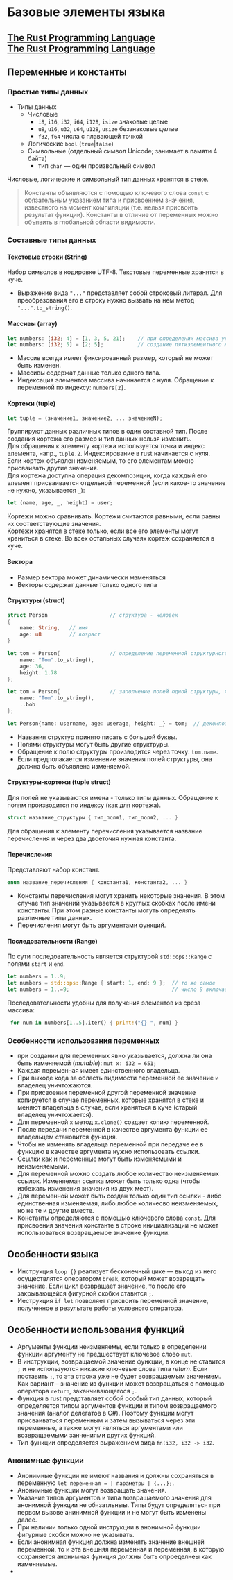 # Базовые элементы языка
[The Rust Programming Language](https://doc.rust-lang.org/book/title-page.html)  
<a href="https://doc.rust-lang.org/book/title-page.html" target="_blank">The Rust Programming Language</a>
----

## Переменные и константы
### Простые типы данных
* Типы данных
  * Числовые
    * `i8`, `i16`, `i32`, `i64`, `i128`, `isize` знаковые целые
    * `u8`, `u16`, `u32`, `u64`, `u128`, `usize` беззнаковые целые
    *  `f32`, `f64` числа с плавающей точкой
  * Логические `bool` (`true`|`false`)
  * Символьные (отдельный символ Unicode; занимает в памяти 4 байта)
    * тип `char` — один произвольный символ

Числовые, логические и символьный тип данных хранятся в стеке.

>Константы объявляются с помощью ключевого слова `const` с обязательным указанием типа и присвоением значения, известного на момент компиляции (т.е. нельзя присвоить результат функции). Константы в отличие от переменных можно объявить в глобальной области видимости.

### Составные типы данных
  
#### Текстовые строки (String)
Набор символов в кодировке UTF-8. Текстовые переменные хранятся в куче.
* Выражение вида `"..."` представляет собой строковый литерал. Для преобразования его в строку нужно вызвать на нем метод `"...".to_string()`.

#### Массивы (array)
```rust
let numbers: [i32; 4] = [1, 3, 5, 21];    // при определении массива указываются тип и число элементов в нем
let numbers: [i32; 5] = [2; 5];           // создание пятиэлементного массива, запоненнго значением по умолчанию (2)
```
* Массив всегда имеет фиксированный размер, который не может быть изменен.
* Массивы содержат данные только одного типа.
* Индексация элементов массива начинается с нуля. Обращение к переменной по индексу: `numbers[2]`.

#### Кортежи (tuple)
```rust
let tuple = (значение1, значение2, ... значениеN);
```
Группируют данных различных типов в один составной тип. После создания кортежа его размер и тип данных нельзя изменить.  
Для обращения к элементу кортежа используется точка и индекс элемента, напр., `tuple.2`. Индексирование в rust начинается с нуля.  
Если кортеж объявлен изменяемым, то его элементам можно присваивать другие значения.  
Для кортежа доступна операция декомпозиции, когда каждый его элемент присваивается отдельной переменной (если какое-то значение не нужно, указывается `_`):
```rust
let (name, age, _, height) = user;
```
Кортежи можно сравнивать. Кортежи считаются равными, если равны их соответствующие значения.  
Кортежи хранятся в стеке только, если все его элементы могут храниться в стеке. Во всех остальных случаях кортеж сохраняется в куче.

#### Вектора
* Размер вектора может динамически мзменяться
* Векторы содержат данные только одного типа

#### Структуры (struct)
```rust
struct Person                    // структура - человек
{
    name: String,   // имя
    age: u8         // возраст
}

let tom = Person{                // определение переменной структурного типа Pearson
    name: "Tom".to_string(),
    age: 36,
    height: 1.78
};

let tom = Person{                // заполнение полей одной структуры, используя значения другого экземпляра структуры
    name: "Tom".to_string(),
    ..bob
};

let Person{name: username, age: userage, height: _} = tom;  // декомпозиция структуры
```
* Названия структур принято писать с большой буквы.
* Полями структуры могут быть другие структруры.
* Обращение к полю структуры производится через точку: `tom.name`.
* Если предполакается изменение значения полей структуры, она должна быть объявлена изменяемой.

#### Структуры-кортежи (tuple struct)
Для полей не указываются имена - только типы данных. Обращение к полям производится по индексу (как для кортежа).
```rust
struct название_структуры { тип_поля1, тип_поля2, ... }
```
Для обращения к элементу перечисления указывается название перечисления и через два двоеточия нужная константа.

#### Перечисления
Представляют набор констант.
```rust
enum название_перечисления { константа1, константа2, ... }
```
* Константы перечисления могут хранить некоторые значения. В этом случае тип значений указывается в круглых скобках после имени константы. При этом разные константы могуть определять различные типы данных.
* Перечисления могут быть аргументами функций.

#### Последовательности (Range)
По сути последовательность является структурой `std::ops::Range` с полями `start` и `end`.
```rust
let numbers = 1..9;
let numbers = std::ops::Range { start: 1, end: 9 };  // то же самое
let numbers = 1..=9;                                 // число 9 включается в последовательность 
```
Последовательности удобны для получения элементов из среза массива:
```rust
 for num in numbers[1..5].iter() { print!("{} ", num) }
```

### Особенности использования переменных
* при создании для переменных явно указывается, должна ли она быть изменяемой (_mutable_): `mut x: i32 = 651;`
* Каждая переменная имеет единственного владельца.
* При выходе кода за область видимости переменной ее значение и владелец уничтожаются.
* При присвоении переменной другой переменной значение копируется в случае переменных, которые хранятся в стеке и меняют владельца в случае, если храняться в куче (старый владелец уничтожается).
* Для переменной `x` метод `x.clone()` создает копию переменной.
* После передачи переменной в качестве аргумента функции ее владельцем становится функция.
* Чтобы не изменять владельца переменной при передаче ее в функцию в качестве аргумента нужно использовать ссылки.
* Ссылки как и переменные могут быть изменяемыми и неизменяемыми.
* Для переменной можно создать любое количество неизменяемых ссылок. Изменяемая ссылка может быть только одна (чтобы избежать изменения значения из двух мест).
* Для переменной может быть создан только один тип ссылки - либо единственная изменяемая, либо любое количесво неизменяемых, но не те и другие вместе.
* Константы определяются с помощью ключевого слова `const`. Для присвоения значения константе в строке инициализации не может использоваться возвращаемое значение функции.

## Особенности языка
* Инструкция `loop {}` реализует бесконечный цике — выкод из него осуществлятся оператором `break`, который может возвращать значение. Если цикл возвращает значение, то после его закрывающейся фигурной скобки ставится `;`.
* Иеструкция `if let` позволяет присвоить переменной значение, полученное в результате работы условного оператора.

## Особенности использования функций
* Аргументы функции неизменяемы, если только в определении функции аргументу не предшествует ключевое слово `mut`.
* В инструкции, возвращаемой значение функции, в конце не ставится `;` и не используются никакие ключевые слова типа *return*. Если поставить `;`, то эта строка уже не будет возвращаемым значением. Как вариант – значение из функции может возвращаться с помощью оператора `return`, заканчивающегося `;`.
* Функция в rust представляет собой особый тип данных, который определяется типом аргументов функции и типом возвращаемого значения (аналог делегатов в C#). Поэтому функции могут присваиваться переменным и затем вызываться через эти переменные, а также могут являться аргументами или возвращаемыми занчениями других функций.
* Тип функции определяется выражением вида `fn(i32, i32 -> i32`.

### Анонимные функции
* Анонимные функции не имеют названия и должны сохраняться в переменную `let переменная = | параметры | {...};`.
* Анонимные функции могут возвращать значения.
* Указание типов аргументов и типа возвращаемого значения для анонимной функции не обязатльныы. Типы будут определяться при первом вызове анинимной функции и не могут быть изменены далее.
* При наличии только одной инструкции в анонимной функции фигурные скобки можно не указывать.
* Если анонимная функция должна изменять значение внешней переменной, то и эта внешняя переменная и переменная, в которую сохраняется анонимная функция должны быть опроеделнеы как изменяемые.
* 
